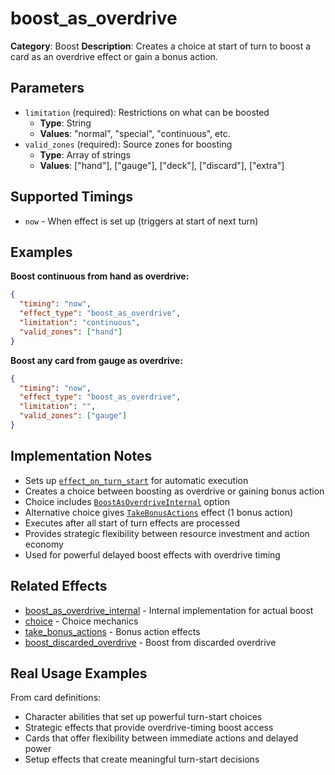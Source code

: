 # boost_as_overdrive

**Category**: Boost
**Description**: Creates a choice at start of turn to boost a card as an overdrive effect or gain a bonus action.

## Parameters

- `limitation` (required): Restrictions on what can be boosted
  - **Type**: String
  - **Values**: "normal", "special", "continuous", etc.
- `valid_zones` (required): Source zones for boosting
  - **Type**: Array of strings
  - **Values**: ["hand"], ["gauge"], ["deck"], ["discard"], ["extra"]

## Supported Timings

- `now` - When effect is set up (triggers at start of next turn)

## Examples

**Boost continuous from hand as overdrive:**
```json
{
  "timing": "now",
  "effect_type": "boost_as_overdrive",
  "limitation": "continuous",
  "valid_zones": ["hand"]
}
```

**Boost any card from gauge as overdrive:**
```json
{
  "timing": "now",
  "effect_type": "boost_as_overdrive",
  "limitation": "",
  "valid_zones": ["gauge"]
}
```

## Implementation Notes

- Sets up [`effect_on_turn_start`](../../scenes/core/local_game.gd:2221) for automatic execution
- Creates a choice between boosting as overdrive or gaining bonus action
- Choice includes [`BoostAsOverdriveInternal`](../../scenes/core/local_game.gd:2225) option
- Alternative choice gives [`TakeBonusActions`](../../scenes/core/local_game.gd:2233) effect (1 bonus action)
- Executes after all start of turn effects are processed
- Provides strategic flexibility between resource investment and action economy
- Used for powerful delayed boost effects with overdrive timing

## Related Effects

- [boost_as_overdrive_internal](boost_as_overdrive_internal.md) - Internal implementation for actual boost
- [choice](../choice/choice.md) - Choice mechanics
- [take_bonus_actions](../actions/take_bonus_actions.md) - Bonus action effects
- [boost_discarded_overdrive](boost_discarded_overdrive.md) - Boost from discarded overdrive

## Real Usage Examples

From card definitions:
- Character abilities that set up powerful turn-start choices
- Strategic effects that provide overdrive-timing boost access
- Cards that offer flexibility between immediate actions and delayed power
- Setup effects that create meaningful turn-start decisions